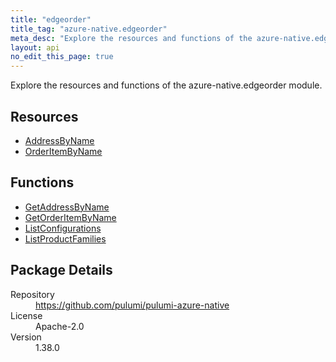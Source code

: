```yaml
---
title: "edgeorder"
title_tag: "azure-native.edgeorder"
meta_desc: "Explore the resources and functions of the azure-native.edgeorder module."
layout: api
no_edit_this_page: true
---
```


<!-- WARNING: this file was generated by Pulumi Docs Generator. -->
<!-- Do not edit by hand unless you're certain you know what you are doing! -->

Explore the resources and functions of the azure-native.edgeorder module.

<h2 id="resources">Resources</h2>
<ul class="api">
    <li><a href="addressbyname" title="AddressByName"><span class="symbol resource"></span>AddressByName</a></li>
    <li><a href="orderitembyname" title="OrderItemByName"><span class="symbol resource"></span>OrderItemByName</a></li>
</ul>

<h2 id="functions">Functions</h2>
<ul class="api">
    <li><a href="getaddressbyname" title="GetAddressByName"><span class="symbol function"></span>GetAddressByName</a></li>
    <li><a href="getorderitembyname" title="GetOrderItemByName"><span class="symbol function"></span>GetOrderItemByName</a></li>
    <li><a href="listconfigurations" title="ListConfigurations"><span class="symbol function"></span>ListConfigurations</a></li>
    <li><a href="listproductfamilies" title="ListProductFamilies"><span class="symbol function"></span>ListProductFamilies</a></li>
</ul>

<h2 id="package-details">Package Details</h2>
<dl class="package-details">
	<dt>Repository</dt>
	<dd><a href="https://github.com/pulumi/pulumi-azure-native">https://github.com/pulumi/pulumi-azure-native</a></dd>
	<dt>License</dt>
	<dd>Apache-2.0</dd>
	<dt>Version</dt>
	<dd>1.38.0</dd>
</dl>


